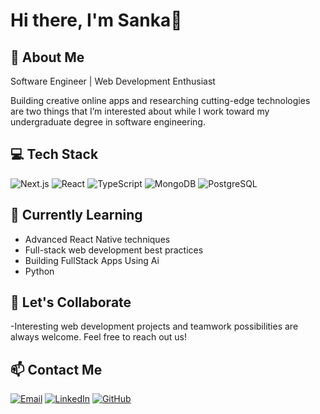 # Hi there, I'm Sanka👋

## 💫 About Me
Software Engineer | Web Development Enthusiast

Building creative online apps and researching cutting-edge technologies are two things that I’m interested about while I work toward my undergraduate degree in software engineering.

## 💻 Tech Stack

![Next.js](https://img.shields.io/badge/Next.js-000000?style=for-the-badge&logo=nextdotjs&logoColor=white)
![React](https://img.shields.io/badge/React-61DAFB?style=for-the-badge&logo=react&logoColor=black)
![TypeScript](https://img.shields.io/badge/TypeScript-3178C6?style=for-the-badge&logo=typescript&logoColor=white)
![MongoDB](https://img.shields.io/badge/MongoDB-47A248?style=for-the-badge&logo=mongodb&logoColor=white)
![PostgreSQL](https://img.shields.io/badge/PostgreSQL-4169E1?style=for-the-badge&logo=postgresql&logoColor=white)



## 🌱 Currently Learning
- Advanced React Native techniques
- Full-stack web development best practices
- Building FullStack Apps Using Ai
- Python

## 🤝 Let's Collaborate
-Interesting web development projects and teamwork possibilities are always welcome. Feel free to reach out us!

## 📫 Contact Me
[![Email](https://img.shields.io/badge/Email-D14836?style=for-the-badge&logo=gmail&logoColor=white)](mailto:kalindu47kk@gmail.com)
[![LinkedIn](https://img.shields.io/badge/LinkedIn-0077B5?style=for-the-badge&logo=linkedin&logoColor=white)](https://www.linkedin.com/in/kalindu-koanara47/)
[![GitHub](https://img.shields.io/badge/GitHub-181717?style=for-the-badge&logo=github&logoColor=white)](https://github.com/Sanka-47)


